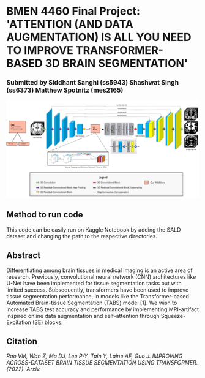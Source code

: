 # BMEN 4460 Final Project: 'ATTENTION (AND DATA AUGMENTATION) IS ALL YOU NEED TO IMPROVE TRANSFORMER-BASED 3D BRAIN SEGMENTATION'

### Submitted by Siddhant Sanghi (ss5943) Shashwat Singh (ss6373) Matthew Spotnitz (mes2165)

![alt text](https://github.com/s10singh97/BME_Final_Project/blob/main/architecture.jpg?raw=true)


## Method to run code
This code can be easily run on Kaggle Notebook by adding the SALD dataset and changing the path to the respective directories.

## Abstract

Differentiating among brain tissues in medical imaging is an active area of research.  Previously, convolutional neural network (CNN) architectures like U-Net have been implemented for tissue segmentation tasks but with limited success.  Subsequently, transformers have been used to improve tissue segmentation performance, in models like the Transformer-based Automated Brain-tissue Segmentation (TABS) model [1]. We wish to increase TABS test accuracy and performance by implementing MRI-artifact inspired online data augmentation and self-attention through Squeeze-Excitation (SE) blocks.


## Citation

*Rao VM, Wan Z, Ma DJ, Lee P-Y, Tain Y, Laine AF, Guo  J. IMPROVING ACROSS-DATASET BRAIN TISSUE SEGMENTATION USING TRANSFORMER. (2022). Arxiv.*
